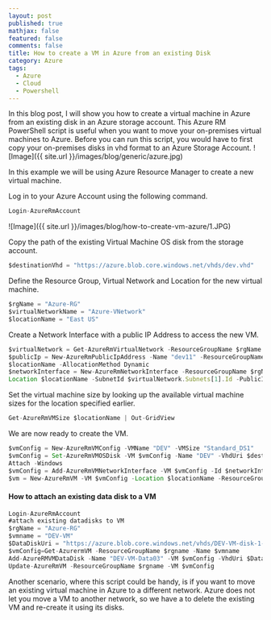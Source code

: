 ```yaml
---
layout: post
published: true
mathjax: false
featured: false
comments: false
title: How to create a VM in Azure from an existing Disk
category: Azure
tags:
  - Azure
  - Cloud
  - Powershell
---
```


In this blog post, I will show you how to create a virtual machine in Azure from an existing disk in an Azure storage account. This Azure RM PowerShell script is useful when you want to move your on-premises virtual machines to Azure. Before you can run this script, you would have to first copy your on-premises disks in vhd format to an Azure Storage Account.
![Image]({{ site.url }}/images/blog/generic/azure.jpg)

In this example we will be using Azure Resource Manager to create a new virtual machine.

Log in to your Azure Account using the following command.

```javascript
Login-AzureRmAccount
```

![Image]({{ site.url }}/images/blog/how-to-create-vm-azure/1.JPG)

Copy the path of the existing Virtual Machine OS disk from the storage account.

```javascript
$destinationVhd = "https://azure.blob.core.windows.net/vhds/dev.vhd"
```
Define the Resource Group, Virtual Network and Location for the new virtual machine.

```javascript
$rgName = "Azure-RG"
$virtualNetworkName = "Azure-VNetwork"
$locationName = "East US"
```

Create a Network Interface with a public IP Address to access the new VM.

```javascript
$virtualNetwork = Get-AzureRmVirtualNetwork -ResourceGroupName $rgName -Name $virtualNetworkName
$publicIp = New-AzureRmPublicIpAddress -Name "dev11" -ResourceGroupName $rgName -Location 
$locationName -AllocationMethod Dynamic
$networkInterface = New-AzureRmNetworkInterface -ResourceGroupName $rgName -Name "dev11" -
Location $locationName -SubnetId $virtualNetwork.Subnets[1].Id -PublicIpAddressId $publicIp.Id
```

Set the virtual machine size by looking up the available virtual machine sizes for the location specified earlier.

```javascript
Get-AzureRmVMSize $locationName | Out-GridView
```

We are now ready to create the VM.

```javascript
$vmConfig = New-AzureRmVMConfig -VMName "DEV" -VMSize "Standard_DS1"
$vmConfig = Set-AzureRmVMOSDisk -VM $vmConfig -Name "DEV" -VhdUri $destinationVhd -CreateOption 
Attach -Windows
$vmConfig = Add-AzureRmVMNetworkInterface -VM $vmConfig -Id $networkInterface.Id
$vm = New-AzureRmVM -VM $vmConfig -Location $locationName -ResourceGroupName $rgName
```

#### How to attach an existing data disk to a VM

```javascript
Login-AzureRmAccount
#attach existing datadisks to VM
$rgName = "Azure-RG"
$vmname = "DEV-VM"
$DataDiskUri = "https://azure.blob.core.windows.net/vhds/DEV-VM-disk-1-20161226192045.vhd"
$vmConfig=Get-AzurermVM -ResourceGroupName $rgname -Name $vmname
Add-AzureRMVMDataDisk -Name "DEV-VM-Data03" -VM $vmConfig -VhdUri $DataDiskUri -LUN 1 -Caching None -CreateOption Attach -DiskSizeInGB 1023
Update-AzureRmVM -ResourceGroupName $rgname -VM $vmConfig
```

Another scenario, where this script could be handy, is if you want to move an existing virtual machine in Azure to a different network. Azure does not let you move a VM to another network, so we have a to delete the existing VM and re-create it using its disks.



